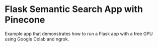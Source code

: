 # Flask Semantic Search App with Pinecone

Example app that demonstrates how to run a Flask app with a free GPU using Google Colab and ngrok.